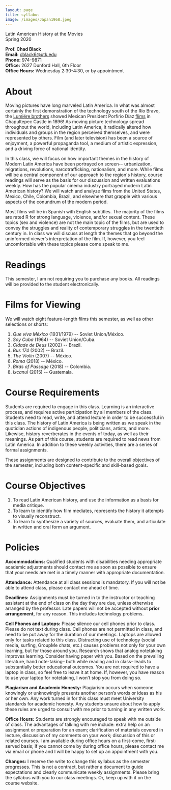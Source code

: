 ```yaml
---
layout: page
title: syllabus
image: /images/Japan1968.jpeg
---
```



Latin American History at the Movies  
Spring 2020  

**Prof. Chad Black**  
**Email:** cblack6@utk.edu  
**Phone:** 974-9871  
**Office:** 2627 Dunford Hall, 6th Floor  
**Office Hours:** Wednesday 2:30-4:30, or by appointment


# About

Moving pictures have long marveled Latin America. In what was almost
certainly the first demonstration of the technology south of the Rio
Bravo, the [Lumiére
brothers](http://www.earlycinema.com/pioneers/lumiere_bio.html) showed
Mexican President Porfirio Díaz
[flims](http://www.youtube.com/watch?v=4nj0vEO4Q6s) in Chapultepec Castle
in 1896! As moving picture technology spread throughout the world,
including Latin America, it radically altered how individuals and groups
in the region perceived themselves, and were represented by others. Film
(and later television) has been a source of enjoyment, a powerful
propaganda tool, a medium of artistic expression, and a driving force of
national identity. 

In this class, we will focus on how important themes in
the history of Modern Latin America have been portrayed on screen--
urbanization, migrations, revolutions, narcotrafficking, nationalism, and
more. While films will be a central component of our approach to the
region's history, course readings will serve as the basis for our
discussion and written evaluations weekly. How has the popular cinema
industry portrayed modern Latin American history? We will watch and
analyze films from the United States, Mexico, Chile, Colombia, Brazil, and
elsewhere that grapple with various aspects of the conundrum of the modern
period.

Most films will be in Spanish with English subtitles. The majority of the
films are rated R for strong language, violence, and/or sexual content.
These topics (sex and violence) are not the main topic of the films, but
are used to convey the struggles and reality of 
contemporary struggles in the twentieth century in. In class we will discuss at
length the themes that go beyond the uninformed viewer’s interpretation of
the film. If, however, you feel uncomfortable with these topics please
come speak to me.

# Readings

This semester, I am not requiring you to purchase any books. All readings will
be provided to the student electronically.

# Films for Viewing

We will watch eight feature-length films this semester, as well as other
selections or shorts:

1. *Que viva México* (1931/1979) -- Soviet Union/México.
2. *Soy Cuba* (1964) -- Soviet Union/Cuba.
3. *Cidade de Deus* (2002) -- Brazil.
4. *Bus 174* (2002) -- Brazil.
5. *The Violin* (2007) -- México.
6. *Roma* (2018) -- México.
7. *Birds of Passage* (2018) -- Colombia.
8. *Ixcanul* (2015) -- Guatemala. 

# Course Requirements

Students are required to engage in this class. Learning is an interactive
process, and requires active participation by all members of the class.
Students need to read, write, and attend lecture in order to be successful in
this class. The history of Latin America is being written as we
speak in the quotidian actions of indigenous people, politicians, artists, and more.
Likewise, history reverberates in the events of today, as well as their
meanings. As part of this course, students are required to read news from Latin
America. In addition to these weekly activities, there are a series of formal assignments. 


These assignments are designed to contribute to the overall objectives of the
semester, including both content-specific and skill-based goals. 

# Course Objectives

1. To read Latin American history, and use the information as a basis for
   media critique.
2. To learn to identify how film mediates, represents the history it
   attempts to visually reconstruct.
3. To learn to synthesize a variety of sources, evaluate them, and
   articulate in written and oral form an argument.


# Policies

**Accommodations:** Qualified students with disabilities needing appropriate
academic adjustments should contact me as soon as possible to ensure that your
needs are met in a timely manner with appropriate documentation.

__Attendance:__ Attendance at all class sessions is mandatory. If you will not be able to attend class, please contact me ahead of time.

**Deadlines:**  Assignments must be turned in to the instructor or teaching
assistant at the end of class on the day they are due, unless otherwise
arranged by the professor. Late papers will not be accepted without **prior
arrangement**, for any reason. This includes technology problems.

**Cell Phones and Laptops:** Please silence our cell phones prior to class.
Please do not text during class. Cell phones are not permitted in class, and
need to be put away for the duration of our meetings. Laptops are allowed only
for tasks related to this class. Distracting use of technology (social media,
surfing, GroupMe chats, etc.) causes problems not only for your own learning, but for those
around you. Research shows that analog notetaking improves learning. Consider
having paper with you. Based on the prevailing literature, hand note-taking–
both while reading and in class– leads to substantially better educational
outcomes. You are not required to have a laptop in class, so feel free to leave
it at home. If, however, you have reason to use your laptop for notetaking,
I won’t stop you from doing so. 

**Plagiarism and Academic Honesty:** Plagiarism occurs when someone knowingly
or unknowingly presents another person’s words or ideas as his or her own. Any
work turned in for this class must meet University standards for academic
honesty. Any students unsure about how to apply these rules are urged to
consult with me prior to turning in any written work. 

**Office Hours:** Students are strongly encouraged to speak with me outside of class. The advantages of talking with me include: extra help on an assignment or preparation for an exam; clarification of materials covered in lecture, discussion of my comments on your work; discussion of this or related courses. I am available during office hours on a first-come, first-served basis; if you cannot come by during office hours, please contact me via email or phone and I will be happy to set up an appointment with you.

**Changes:** I reserve the write to change this syllabus as the semester progresses. This is not a contract, but rather a document to guide expectations and clearly communicate weekly assignments. Please bring the syllabus with you to our class meetings. Or, keep up with it on the course website.







